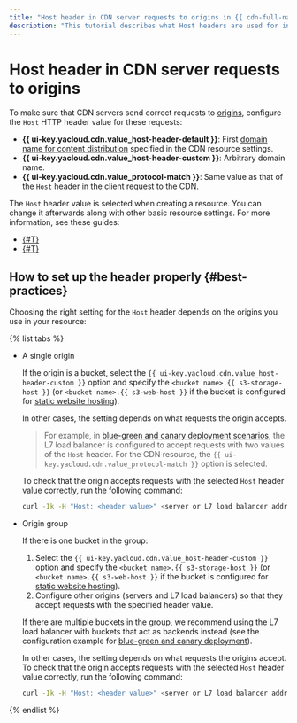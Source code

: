 ```yaml
---
title: "Host header in CDN server requests to origins in {{ cdn-full-name }}"
description: "This tutorial describes what Host headers are used for in CDN server requests to origins and how to configure them properly."
---
```


# Host header in CDN server requests to origins

To make sure that CDN servers send correct requests to [origins](origins.md), configure the `Host` HTTP header value for these requests:

* **{{ ui-key.yacloud.cdn.value_host-header-default }}**: First [domain name for content distribution](resource.md#hostnames) specified in the CDN resource settings.
* **{{ ui-key.yacloud.cdn.value_host-header-custom }}**: Arbitrary domain name.
* **{{ ui-key.yacloud.cdn.value_protocol-match }}**: Same value as that of the `Host` header in the client request to the CDN.

The `Host` header value is selected when creating a resource. You can change it afterwards along with other basic resource settings. For more information, see these guides:

* [{#T}](../operations/resources/create-resource.md)
* [{#T}](../operations/resources/configure-basics.md)

## How to set up the header properly {#best-practices}

Choosing the right setting for the `Host` header depends on the origins you use in your resource:

{% list tabs %}

- A single origin

  If the origin is a bucket, select the `{{ ui-key.yacloud.cdn.value_host-header-custom }}` option and specify the `<bucket name>.{{ s3-storage-host }}` (or `<bucket name>.{{ s3-web-host }}` if the bucket is configured for [static website hosting](../../storage/concepts/hosting.md)).

  In other cases, the setting depends on what requests the origin accepts.

  > For example, in [blue-green and canary deployment scenarios](../tutorials/blue-green-canary-deployment.md), the L7 load balancer is configured to accept requests with two values of the `Host` header. For the CDN resource, the `{{ ui-key.yacloud.cdn.value_protocol-match }}` option is selected.

  To check that the origin accepts requests with the selected `Host` header value correctly, run the following command:

  ```bash
  curl -Ik -H "Host: <header value>" <server or L7 load balancer address>
  ```

- Origin group

  If there is one bucket in the group:

  1. Select the `{{ ui-key.yacloud.cdn.value_host-header-custom }}` option and specify the `<bucket name>.{{ s3-storage-host }}` (or `<bucket name>.{{ s3-web-host }}` if the bucket is configured for [static website hosting](../../storage/concepts/hosting.md)).
  1. Configure other origins (servers and L7 load balancers) so that they accept requests with the specified header value.

  If there are multiple buckets in the group, we recommend using the L7 load balancer with buckets that act as backends instead (see the configuration example for [blue-green and canary deployment](../tutorials/blue-green-canary-deployment.md)).

  In other cases, the setting depends on what requests the origins accept. To check that the origin accepts requests with the selected `Host` header value correctly, run the following command:

  ```bash
  curl -Ik -H "Host: <header value>" <server or L7 load balancer address>
  ```

{% endlist %}
